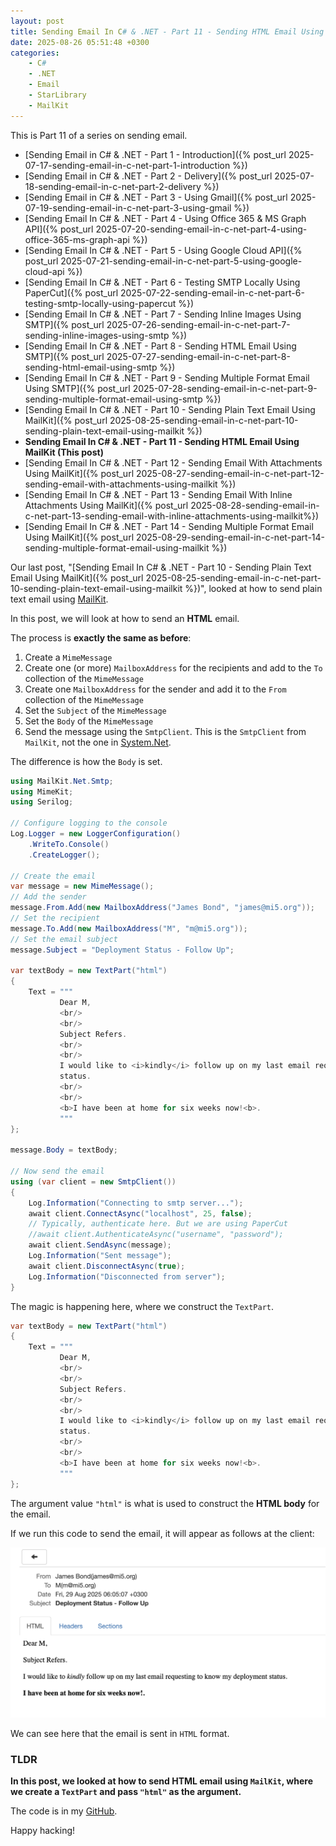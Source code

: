 ```yaml
---
layout: post
title: Sending Email In C# & .NET - Part 11 - Sending HTML Email Using MailKit
date: 2025-08-26 05:51:48 +0300
categories:
    - C#
    - .NET
    - Email
    - StarLibrary
    - MailKit
---
```


This is Part 11 of a series on sending email.

- [Sending Email in C# & .NET  - Part 1 - Introduction]({% post_url 2025-07-17-sending-email-in-c-net-part-1-introduction %})
- [Sending Email in C# & .NET - Part 2 - Delivery]({% post_url 2025-07-18-sending-email-in-c-net-part-2-delivery %})
- [Sending Email in C# & .NET - Part 3 - Using Gmail]({% post_url 2025-07-19-sending-email-in-c-net-part-3-using-gmail %})
- [Sending Email In C# & .NET - Part 4 - Using Office 365 & MS Graph API]({% post_url 2025-07-20-sending-email-in-c-net-part-4-using-office-365-ms-graph-api %})
- [Sending Email In C# & .NET - Part 5 - Using Google Cloud API]({% post_url 2025-07-21-sending-email-in-c-net-part-5-using-google-cloud-api %})
- [Sending Email In C# & .NET - Part 6 - Testing SMTP Locally  Using PaperCut]({% post_url 2025-07-22-sending-email-in-c-net-part-6-testing-smtp-locally-using-papercut %})
- [Sending Email In C# & .NET - Part 7 - Sending Inline Images Using SMTP]({% post_url 2025-07-26-sending-email-in-c-net-part-7-sending-inline-images-using-smtp %})
- [Sending Email In C# & .NET - Part 8 - Sending HTML Email Using SMTP]({% post_url 2025-07-27-sending-email-in-c-net-part-8-sending-html-email-using-smtp %})
- [Sending Email In C# & .NET - Part 9 - Sending Multiple Format Email Using SMTP]({% post_url 2025-07-28-sending-email-in-c-net-part-9-sending-multiple-format-email-using-smtp %})
- [Sending Email In C# & .NET - Part 10 - Sending Plain Text Email Using MailKit]({% post_url 2025-08-25-sending-email-in-c-net-part-10-sending-plain-text-email-using-mailkit %})
- **Sending Email In C# & .NET - Part 11 - Sending HTML Email Using MailKit (This post)**
- [Sending Email In C# & .NET - Part 12 - Sending Email With Attachments Using MailKit]({% post_url 2025-08-27-sending-email-in-c-net-part-12-sending-email-with-attachments-using-mailkit %}) 
- [Sending Email In C# & .NET - Part 13 - Sending Email With Inline Attachments Using MailKit]({% post_url 2025-08-28-sending-email-in-c-net-part-13-sending-email-with-inline-attachments-using-mailkit%})
- [Sending Email In C# & .NET - Part 14 - Sending Multiple Format Email Using MailKit]({% post_url 2025-08-29-sending-email-in-c-net-part-14-sending-multiple-format-email-using-mailkit %})

Our last post, "[Sending Email In C# & .NET - Part 10 - Sending Plain Text Email Using MailKit]({% post_url 2025-08-25-sending-email-in-c-net-part-10-sending-plain-text-email-using-mailkit %})", looked at how to send plain text email using [MailKit](https://github.com/jstedfast/MailKit).

In this post, we will look at how to send an **HTML** email.

The process is **exactly the same as before**:

1. Create a `MimeMessage`
2. Create one (or more) `MailboxAddress` for the recipients and add to the `To` collection of the `MimeMessage`
3. Create one `MailboxAddress` for the sender and add it to the `From` collection of the `MimeMessage`
4. Set  the `Subject` of the `MimeMessage`
5. Set the `Body` of the `MimeMessage`
6. Send the message using the `SmtpClient`. This is the `SmtpClient` from `MailKit`, not the one in [System.Net](https://learn.microsoft.com/en-us/dotnet/api/system.net.mail.smtpclient?view=net-9.0).

The difference is how the `Body` is set.

```c#
using MailKit.Net.Smtp;
using MimeKit;
using Serilog;

// Configure logging to the console
Log.Logger = new LoggerConfiguration()
    .WriteTo.Console()
    .CreateLogger();

// Create the email
var message = new MimeMessage();
// Add the sender
message.From.Add(new MailboxAddress("James Bond", "james@mi5.org"));
// Set the recipient
message.To.Add(new MailboxAddress("M", "m@mi5.org"));
// Set the email subject
message.Subject = "Deployment Status - Follow Up";

var textBody = new TextPart("html")
{
    Text = """
           Dear M,
           <br/>
           <br/>
           Subject Refers.
           <br/>
           <br/>
           I would like to <i>kindly</i> follow up on my last email requesting to know my deployment
           status.
           <br/>
           <br/>
           <b>I have been at home for six weeks now!<b>.
           """
};

message.Body = textBody;

// Now send the email
using (var client = new SmtpClient())
{
    Log.Information("Connecting to smtp server...");
    await client.ConnectAsync("localhost", 25, false);
    // Typically, authenticate here. But we are using PaperCut 
    //await client.AuthenticateAsync("username", "password");
    await client.SendAsync(message);
    Log.Information("Sent message");
    await client.DisconnectAsync(true);
    Log.Information("Disconnected from server");
}
```

The magic is happening here, where we construct the `TextPart`.

```c#
var textBody = new TextPart("html")
{
    Text = """
           Dear M,
           <br/>
           <br/>
           Subject Refers.
           <br/>
           <br/>
           I would like to <i>kindly</i> follow up on my last email requesting to know my deployment
           status.
           <br/>
           <br/>
           <b>I have been at home for six weeks now!<b>.
           """
};
```

The argument value `"html"` is what is used to construct the **HTML body** for the email.

If we run this code to send the email, it will appear as follows at the client:

![MailKitHtml](../images/2025/08/MailKitHtml.png)

We can see here that the email is sent in `HTML` format.

### TLDR

**In this post, we looked at how to send HTML email using `MailKit`, where we create a `TextPart` and pass `"html"` as the argument.**

The code is in my [GitHub](https://github.com/conradakunga/BlogCode/tree/master/2025-08-26%20-%20MailKit%20HTMLEmail).

Happy hacking!
